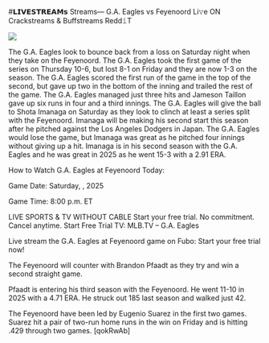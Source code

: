#𝗟𝗜𝗩𝗘𝗦𝗧𝗥𝗘𝗔𝗠𝘀 Streams— G.A. Eagles vs Feyenoord Li𝚟e ON Crackstreams & Buffstreams Redd𝚒T  
  
  
[![](https://i.imgur.com/qSNzIqt.png)](https://movie.rssnews.media/zibDmbXZi.php)  
  
The G.A. Eagles look to bounce back from a loss on Saturday night when they take on the Feyenoord. The G.A. Eagles took the first game of the series on Thursday 10-6, but lost 8-1 on Friday and they are now 1-3 on the season. The G.A. Eagles scored the first run of the game in the top of the second, but gave up two in the bottom of the inning and trailed the rest of the game. The G.A. Eagles managed just three hits and Jameson Taillon gave up six runs in four and a third innings. The G.A. Eagles will give the ball to Shota Imanaga on Saturday as they look to clinch at least a series split with the Feyenoord. Imanaga will be making his second start this season after he pitched against the Los Angeles Dodgers in Japan. The G.A. Eagles would lose the game, but Imanaga was great as he pitched four innings without giving up a hit. Imanaga is in his second season with the G.A. Eagles and he was great in 2025 as he went 15-3 with a 2.91 ERA.

How to Watch G.A. Eagles at Feyenoord Today:

Game Date: Saturday, , 2025

Game Time: 8:00 p.m. ET

LIVE SPORTS & TV WITHOUT CABLE
Start your free trial. No commitment. Cancel anytime.
Start Free Trial
TV: MLB.TV – G.A. Eagles

Live stream the G.A. Eagles at Feyenoord game on Fubo: Start your free trial now!

The Feyenoord will counter with Brandon Pfaadt as they try and win a second straight game.

Pfaadt is entering his third season with the Feyenoord. He went 11-10 in 2025 with a 4.71 ERA. He struck out 185 last season and walked just 42.

The Feyenoord have been led by Eugenio Suarez in the first two games. Suarez hit a pair of two-run home runs in the win on Friday and is hitting .429 through two games. [qokRwAb]